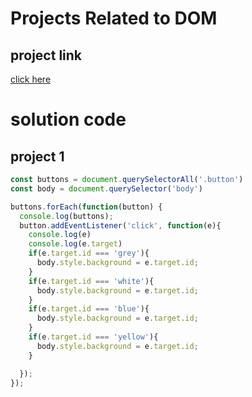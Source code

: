 # Projects Related to DOM
## project link
[click here](https://stackblitz.com/edit/stackblitz-starters-1sfkg7?description=HTML/CSS/JS%20Starter&file=script.js,styles.css,index.html&terminalHeight=10&title=Static%20Starter)

# solution code
## project 1
``` javascript
const buttons = document.querySelectorAll('.button')
const body = document.querySelector('body')

buttons.forEach(function(button) {
  console.log(buttons);
  button.addEventListener('click', function(e){
    console.log(e)
    console.log(e.target)
    if(e.target.id === 'grey'){
      body.style.background = e.target.id;
    }
    if(e.target.id === 'white'){
      body.style.background = e.target.id;
    }
    if(e.target.id === 'blue'){
      body.style.background = e.target.id;
    }
    if(e.target.id === 'yellow'){
      body.style.background = e.target.id;
    }

  });
});

```